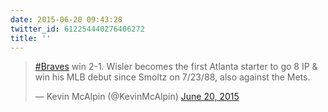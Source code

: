 ```yaml
---
date: 2015-06-20 09:43:28
twitter_id: 612254440276406272
title: ''
---
```


<blockquote class="twitter-tweet"><p lang="en" dir="ltr"><a href="https://twitter.com/hashtag/Braves?src=hash&amp;ref_src=twsrc%5Etfw">#Braves</a> win 2-1. Wisler becomes the first Atlanta starter to go 8 IP &amp; win his MLB debut since Smoltz on 7/23/88, also against the Mets.</p>&mdash; Kevin McAlpin (@KevinMcAlpin) <a href="https://twitter.com/KevinMcAlpin/status/612078655724982273?ref_src=twsrc%5Etfw">June 20, 2015</a></blockquote>
<script async src="https://platform.twitter.com/widgets.js" charset="utf-8"></script>
